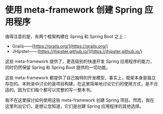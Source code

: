 # 使用 meta-framework 创建 Spring 应用程序
值得注意的是，有两个框架构建在 Spring 和 Spring Boot 之上：
* Grails——[https://grails.org/](https://grails.org/)
* JHipster——[https://jhipster.github.io/](https://jhipster.github.io/)

这些 meta-framework 提供了，更高级别的快速开发 Spring 应用程序的能力，同时仍然保留 Spring 和 Spring Boot 提供的一切功能。

这些 meta-framework 都提供了自己独特的开发模型，事实上，框架本身是独立存在的。本附录中讨论的是项目构建，在这里简单地讨论它们的使用方式，是不合适的。因为它们每个都可以完整的写一整本书。

我不在这里探讨如何使用这些 meta-framework 创建 Spring 项目。然而，我在这里列出它们，是想让您知道，它们是创建 Spring 应用程序的其他选择。

